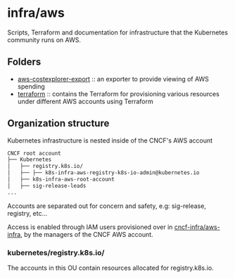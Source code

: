 # infra/aws

Scripts, Terraform and documentation for infrastructure that the Kubernetes community runs on AWS.

## Folders

- [aws-costexplorer-export](./aws-costexplorer-export/) :: an exporter to provide viewing of AWS spending
- [terraform](./terraform/) :: contains the Terraform for provisioning various resources under different AWS accounts using Terraform

## Organization structure

Kubernetes infrastructure is nested inside of the CNCF's AWS account

```sh
CNCF root account
├── Kubernetes
│   ├── registry.k8s.io/
│   ├── ├── k8s-infra-aws-registry-k8s-io-admin@kubernetes.io
│   ├── k8s-infra-aws-root-account
│   ├── sig-release-leads
...
```

Accounts are separated out for concern and safety, e.g: sig-release, registry, etc...

Access is enabled through IAM users provisioned over in [cncf-infra/aws-infra](https://github.com/cncf-infra/aws-infra), by the managers of the CNCF AWS account.

### kubernetes/registry.k8s.io/

The accounts in this OU contain resources allocated for registry.k8s.io.
